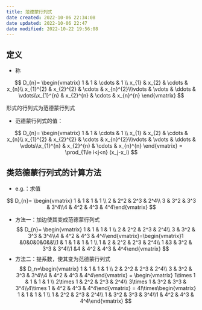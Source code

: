 ```yaml
---
title: 范德蒙行列式
date created: 2022-10-06 22:34:08
date updated: 2022-10-06 22:47
date modified: 2022-10-22 19:56:08
---
```


## 定义

- 称

$$
D_{n}= \begin{vmatrix} 1 & 1 & \cdots & 1 \\ x_{1} & x_{2} & \cdots & x_{n}\\ x_{1}^{2} & x_{2}^{2} & \cdots & x_{n}^{2}\\\vdots & \vdots & \ddots & \vdots\\x_{1}^{n} & x_{2}^{n} & \cdots & x_{n}^{n} \end{vmatrix}
$$

形式的行列式为范德蒙行列式

- 范德蒙行列式的值：

$$
D_{n}= \begin{vmatrix} 1 & 1 & \cdots & 1 \\ x_{1} & x_{2} & \cdots & x_{n}\\ x_{1}^{2} & x_{2}^{2} & \cdots & x_{n}^{2}\\\vdots & \vdots & \ddots & \vdots\\x_{1}^{n} & x_{2}^{n} & \cdots & x_{n}^{n} \end{vmatrix} = \prod_{1\le i<j<n} (x_j-x_i)
$$

## 类范德蒙行列式的计算方法

- e.g.：求值

$$
D_{n}= \begin{vmatrix} 1 & 1 & 1 & 1 \\ 2 & 2^2 & 2^3 & 2^4\\ 3 & 3^2 & 3^3 & 3^4\\4 & 4^2 & 4^3 & 4^4\end{vmatrix}
$$
- 方法一：加边使其变成范德蒙行列式
$$
D_{n}= \begin{vmatrix} 1 & 1 & 1 & 1 \\ 2 & 2^2 & 2^3 & 2^4\\ 3 & 3^2 & 3^3 & 3^4\\4 & 4^2 & 4^3 & 4^4\end{vmatrix}=\begin{vmatrix}1 &0&0&0&0&&\\1 & 1 & 1 & 1 & 1 \\ 1 & 2 & 2^2 & 2^3 & 2^4\\ 1 &3 & 3^2 & 3^3 & 3^4\\1 &4 & 4^2 & 4^3 & 4^4\end{vmatrix}
$$
- 方法二：提系数，使其变为范德蒙行列式
$$
D_n=\begin{vmatrix} 1 & 1 & 1 & 1 \\ 2 & 2^2 & 2^3 & 2^4\\ 3 & 3^2 & 3^3 & 3^4\\4 & 4^2 & 4^3 & 4^4\end{vmatrix} = \begin{vmatrix} 1\times 1 & 1 & 1 & 1 \\ 2\times 1 & 2^2 & 2^3 & 2^4\\ 3\times 1 & 3^2 & 3^3 & 3^4\\4\times 1 & 4^2 & 4^3 & 4^4\end{vmatrix}
= 4!\times\begin{vmatrix} 1 & 1 & 1 & 1 \\ 1 & 2^2 & 2^3 & 2^4\\ 1 & 3^2 & 3^3 & 3^4\\1 & 4^2 & 4^3 & 4^4\end{vmatrix}
$$
